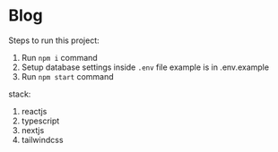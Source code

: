 # Blog

Steps to run this project:

1. Run `npm i` command
2. Setup database settings inside `.env` file example is in .env.example
3. Run `npm start` command

stack:

1. reactjs
2. typescript
3. nextjs
4. tailwindcss
